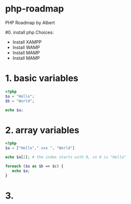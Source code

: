 # php-roadmap
PHP Roadmap by Albert

#0. install php
Choices:
* Install XAMPP
* Install WAMP
* Install MAMP
* Install MAMP


# 1. basic variables
```php
<?php
$a = "Hello";
$b = "World";

echo $a;
```


# 2. array variables
```php
<?php
$a = ["Hello"," xxx ", "World"]

echo $a[2]; # the index starts with 0, so 0 is "Hello"

foreach ($a as $b => $c) {
   echo $a;
}
```

# 3. 
